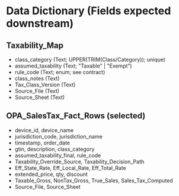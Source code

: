 # Data Dictionary (Fields expected downstream)

## Taxability_Map
- class_category (Text; UPPER(TRIM(Class/Category)); unique)
- assumed_taxability (Text; "Taxable" | "Exempt")
- rule_code (Text; enum; see contract)
- class_notes (Text)
- Tax_Class_Version (Text)
- Source_File (Text)
- Source_Sheet (Text)

## OPA_SalesTax_Fact_Rows (selected)
- device_id, device_name
- jurisdiction_code, jurisdiction_name
- timestamp, order_date
- gtin, description, class_category
- assumed_taxability_final, rule_code
- Taxability_Override_Source, Taxability_Decision_Path
- Eff_State_Rate, Eff_Local_Rate, Eff_Total_Rate
- extended_price, qty, discount
- Taxable_Gross, NonTax_Gross, True_Sales, Sales_Tax_Computed
- Source_File, Source_Sheet
